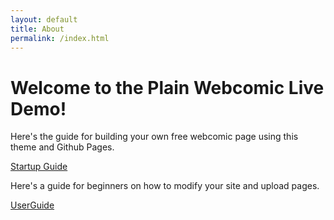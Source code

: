 ```yaml
---
layout: default
title: About
permalink: /index.html
---
```

# Welcome to the Plain Webcomic Live Demo!

Here's the guide for building your own free webcomic page using this theme and Github Pages.

<a href="https://github.com/peahatlanding/Plain-Webcomic/docs/index.html" class="btn btn-primary" role="button" aria-disabled="true">Startup Guide</a>

Here's a guide for beginners on how to modify your site and upload pages.

<a href="https://github.com/peahatlanding/Plain-Webcomic/docs/howto.html" class="btn btn-primary" role="button" aria-disabled="true">UserGuide</a>
